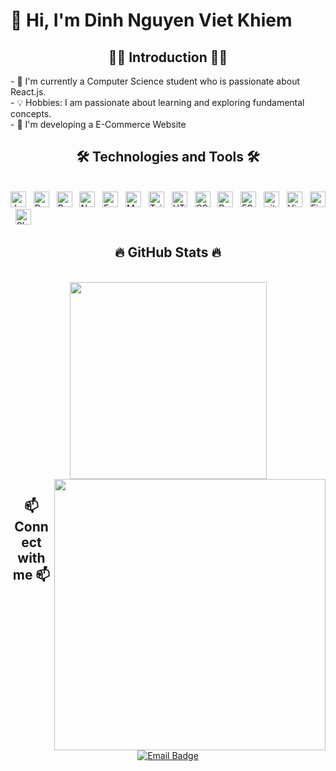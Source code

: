 # 🌟 Hi, I'm Dinh Nguyen Viet Khiem
<h2 align="center">👨‍💻 Introduction 👨‍💻</h2>
- 💼 I'm currently a Computer Science student who is passionate about React.js.
<br>
- 💡 Hobbies: I am passionate about learning and exploring fundamental concepts. 
<br>
- 🔭 I'm developing a E-Commerce Website 

<h2 align="center">🛠 Technologies and Tools 🛠</h2>
<br>
<!-- https://simpleicons.org/ -->
<span><img src="https://img.shields.io/badge/JavaScript-282C34?logo=javascript&logoColor=F7DF1E" alt="JavaScript logo" title="JavaScript" height="25" /></span>
&nbsp;
<span><img src="https://img.shields.io/badge/ReactJS-282C34?logo=react&logoColor=61DAFB" alt="ReactJS logo" title="ReactJS" height="25" /></span>
&nbsp;
<span><img src="https://img.shields.io/badge/Redux-282C34?logo=redux&logoColor=764ABC" alt="Redux logo" title="Redux" height="25" /></span>
&nbsp;
<span><img src="https://img.shields.io/badge/Node.js-282C34?logo=node.js&logoColor=00F200" alt="Node.js logo" title="Node.js" height="25" /></span>
&nbsp;
<span><img src="https://img.shields.io/badge/Express-282C34?logo=express&logoColor=FFFFFF" alt="Express.js logo" title="Express.js" height="25" /></span>
&nbsp;
<span><img src="https://img.shields.io/badge/MongoDB-282C34?logo=mongodb&logoColor=47A248" alt="MongoDB logo" title="MongoDB" height="25" /></span>
&nbsp;
<span><img src="https://img.shields.io/badge/Tailwind%20CSS-282C34?logo=tailwind-css&logoColor=38B2AC" alt="TailwindCSS logo" title="TailwindCSS" height="25" /></span>
&nbsp;
<span><img src="https://img.shields.io/badge/HTML5-282C34?logo=html5&logoColor=E34F26" alt="HTML5 logo" title="HTML5" height="25" /></span>
&nbsp;
<span><img src="https://img.shields.io/badge/CSS3-282C34?logo=css3&logoColor=1572B6" alt="CSS3 logo" title="CSS3" height="25" /></span>
&nbsp;
<span><img src="https://img.shields.io/badge/Bootstrap-282C34?logo=bootstrap&logoColor=7952B3" alt="Bootstrap logo" title="Bootstrap" height="25" /></span>
&nbsp;
<span><img src="https://img.shields.io/badge/ESLint-282C34?logo=eslint&logoColor=4B32C3" alt="ESLint logo" title="ESLint" height="25" /></span>
&nbsp;
<span><img src="https://img.shields.io/badge/git-282C34?logo=git&logoColor=F05032" alt="git logo" title="git" height="25" /></span>
&nbsp;
<span><img src="https://custom-icon-badges.demolab.com/badge/Visual%20Studio%20Code-282C34.svg?logo=vsc&logoColor=0078d7" alt="Visual Studio Code logo" title="Visual Studio Code" height="25" /></span>
&nbsp;
<span><img src="https://img.shields.io/badge/Figma-282C34?logo=figma&logoColor=F24E1E" alt="Figma logo" title="Figma" height="25" /></span>
&nbsp;
<span><img src="https://img.shields.io/badge/shadcn%2Fui-282C34?logo=shadcnui&logoColor=fff" alt="ShadCN/UI logo" title="ShadCN/UI" height="25" /></span>
&nbsp;

<h2 align="center">🔥 GitHub Stats 🔥</h2>
<br>
<div align=center>
  <a href="#" title="VietKhiem12a5">
    <img width="315" align="center" src="https://github-readme-stats.vercel.app/api/top-langs/?username=VietKhiem12a5&hide=c%23,powershell,Mathematica,Ruby,Objective-C,Objective-C%2b%2b,Cuda&title_color=000000&text_color=000000&icon_color=000000&bg_color=ffffff&langs_count=8&layout=compact&border_color=000000&hide_border=true" />
  </a>
  <a href="#" title="VietKhiem12a5">
    <img align="right" width="434" src="https://github-readme-stats.vercel.app/api?username=VietKhiem12a5&show_icons=true&theme=default&border_color=000000&hide_border=true&hide=contribs" />
  </a>
</div>
<h2 align="center">📫 Connect with me 📫</h2>
<p align="center">
  <a href="mailto:khiem.dinhnguyenviet@hcmut.edu.vn"><img src="https://img.shields.io/badge/Email-D14836?logo=gmail&logoColor=white" alt="Email Badge"/></a>
</p>

